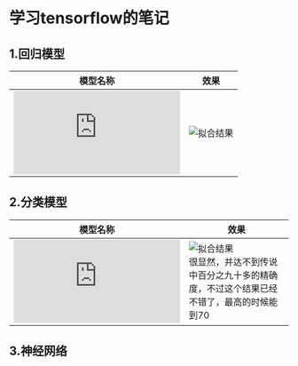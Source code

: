 # 学习tensorflow的笔记

## 1.回归模型
| 模型名称| 效果 |
|  ----- | -----|
|![二元线性回归(a basic multivariable linear regression model)](https://github.com/catpanda/tensorflow_demo/blob/master/linearregression.py)|![拟合结果](https://github.com/catpanda/tensorflow_demo/blob/master/linearregression.py.png)|

## 2.分类模型
| 模型名称| 效果 |
|  ----- | -----|
|![softmax分类器](https://github.com/catpanda/tensorflow_demo/blob/master/minist_softmax.py)|![拟合结果](https://github.com/catpanda/tensorflow_demo/blob/master/minist/mnist_softmax.png)</br>很显然，并达不到传说中百分之九十多的精确度，不过这个结果已经不错了，最高的时候能到70|
## 3.神经网络
